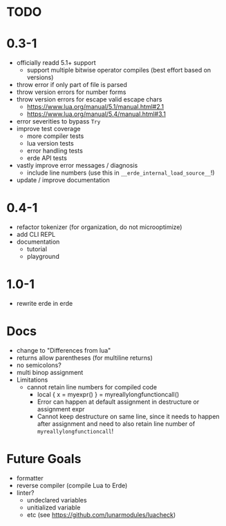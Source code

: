 # TODO

# 0.3-1

- officially readd 5.1+ support
  - support multiple bitwise operator compiles (best effort based on versions)
- throw error if only part of file is parsed
- throw version errors for number forms
- throw version errors for escape valid escape chars
  - https://www.lua.org/manual/5.1/manual.html#2.1
  - https://www.lua.org/manual/5.4/manual.html#3.1
- error severities to bypass `Try`
- improve test coverage
  - more compiler tests
  - lua version tests
  - error handling tests
  - erde API tests
- vastly improve error messages / diagnosis
  - include line numbers (use this in `__erde_internal_load_source__`!)
- update / improve documentation

# 0.4-1

- refactor tokenizer (for organization, do not microoptimize)
- add CLI REPL
- documentation
  - tutorial
  - playground

# 1.0-1

- rewrite erde in erde

# Docs

- change to "Differences from lua"
- returns allow parentheses (for multiline returns)
- no semicolons?
- multi binop assignment
- Limitations
  - cannot retain line numbers for compiled code
    - local { x = myexpr() } =
        myreallylongfunctioncall()
    - Error can happen at default assignment in destructure or assignment expr
    - Cannot keep destructure on same line, since it needs to happen after
      assignment and need to also retain line number of `myreallylongfunctioncall`!

# Future Goals

- formatter
- reverse compiler (compile Lua to Erde)
- linter?
  - undeclared variables
  - unitialized variable
  - etc (see https://github.com/lunarmodules/luacheck)
